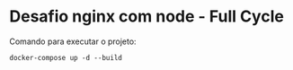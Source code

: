 # Desafio nginx com node - Full Cycle

Comando para executar o projeto:

```
docker-compose up -d --build
```
